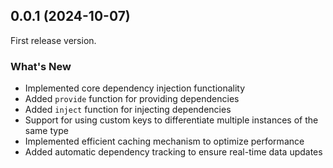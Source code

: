 ## 0.0.1 (2024-10-07)

First release version.

### What's New

* Implemented core dependency injection functionality
* Added `provide` function for providing dependencies
* Added `inject` function for injecting dependencies
* Support for using custom keys to differentiate multiple instances of the same type
* Implemented efficient caching mechanism to optimize performance
* Added automatic dependency tracking to ensure real-time data updates
